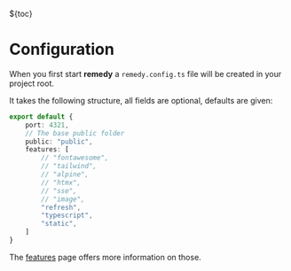 ${toc}

# Configuration

When you first start **remedy** a `remedy.config.ts` file will be created in your project root.

It takes the following structure, all fields are optional, defaults are given:

```ts
export default {
    port: 4321,
    // The base public folder
    public: "public",
    features: [
        // "fontawesome",
        // "tailwind",
        // "alpine",
        // "htmx",
        // "sse",
        // "image",
        "refresh",
        "typescript",
        "static",
    ]
}
```

The [features](/features) page offers more information on those.
